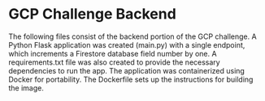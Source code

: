 # GCP Challenge Backend
The following files consist of the backend portion of the GCP challenge. A Python Flask application was created (main.py) with a single endpoint, which increments a Firestore database field number by one. A requirements.txt file was also created to provide the necessary dependencies to run the app.
The application was containerized using Docker for portability. The Dockerfile sets up the instructions for building the image.
